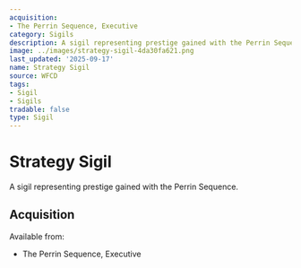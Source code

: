 ```yaml
---
acquisition:
- The Perrin Sequence, Executive
category: Sigils
description: A sigil representing prestige gained with the Perrin Sequence.
image: ../images/strategy-sigil-4da30fa621.png
last_updated: '2025-09-17'
name: Strategy Sigil
source: WFCD
tags:
- Sigil
- Sigils
tradable: false
type: Sigil
---
```


# Strategy Sigil

A sigil representing prestige gained with the Perrin Sequence.

## Acquisition

Available from:
- The Perrin Sequence, Executive


